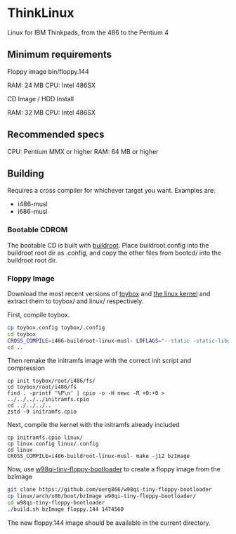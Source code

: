 # ThinkLinux

Linux for IBM Thinkpads, from the 486 to the Pentium 4

## Minimum requirements

Floppy image bin/floppy.144

RAM: 24 MB
CPU: Intel 486SX

CD Image / HDD Install

RAM: 32 MB
CPU: Intel 486SX

## Recommended specs

CPU: Pentium MMX or higher
RAM: 64 MB or higher

## Building

Requires a cross compiler for whichever target you want. Examples are:
- i486-musl
- i686-musl

### Bootable CDROM

The bootable CD is built with [buildroot](https://buildroot.org/). Place buildroot.config into the buildroot root dir as .config, and copy the other files from bootcd/ into the buildroot root dir.

### Floppy Image

Download the most recent versions of [toybox](https://landley.net/toybox/) and [the linux kernel](https://cdn.kernel.org/pub/linux/kernel/v6.x/) and extract them to toybox/ and linux/ respectively.

First, compile toybox.

```sh
cp toybox.config toybox/.config
cd toybox
CROSS_COMPILE=i486-buildroot-linux-musl- LDFLAGS="--static -static-libgcc" make root
cd ..
```
Then remake the initramfs image with the correct init script and compression
```
cp init toybox/root/i486/fs/
cd toybox/root/i486/fs
find . -printf '%P\n' | cpio -o -H newc -R +0:+0 > ../../../../initramfs.cpio
cd ../../../..
zstd -9 initramfs.cpio
```

Next, compile the kernel with the initramfs already included
```
cp initramfs.cpio linux/
cp linux.config linux/.config
cd linux
CROSS_COMPILE=i486-buildroot-linux-musl- make -j12 bzImage
```

Now, use [w98qi-tiny-floppy-bootloader](https://github.com/oerg866/w98qi-tiny-floppy-bootloader) to create a floppy image from the bzImage

```sh
git clone https://github.com/oerg866/w98qi-tiny-floppy-bootloader
cp linux/arch/x86/boot/bzImage w98qi-tiny-floppy-bootloader/
cd w98qi-tiny-floppy-bootloader
./build.sh bzImage floppy.144 1474560
```

The new floppy.144 image should be available in the current directory.
